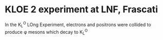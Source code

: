 # KLOE 2 experiment at LNF, Frascati
In the K<sub>L</sub><sup>O</sup>  LOng Experiment, electrons and positrons were collided to produce &phi; mesons which decay to K<sub>L</sub><sup>O</sup> 
